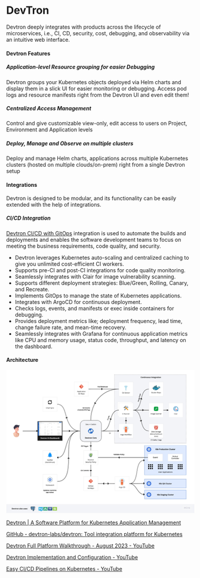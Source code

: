 # DevTron

Devtron deeply integrates with products across the lifecycle of microservices, i.e., CI, CD, security, cost, debugging, and observability via an intuitive web interface.

#### Devtron Features

##### Application-level Resource grouping for easier Debugging

Devtron groups your Kubernetes objects deployed via Helm charts and display them in a slick UI for easier monitoring or debugging. Access pod logs and resource manifests right from the Devtron UI and even edit them!

##### Centralized Access Management

Control and give customizable view-only, edit access to users on Project, Environment and Application levels

##### Deploy, Manage and Observe on multiple clusters

Deploy and manage Helm charts, applications across multiple Kubernetes clusters (hosted on multiple clouds/on-prem) right from a single Devtron setup

#### Integrations

Devtron is designed to be modular, and its functionality can be easily extended with the help of integrations.

##### CI/CD Integration

[Devtron CI/CD with GitOps](https://github.com/devtron-labs/devtron#install-devtron-with-cicd-integration) integration is used to automate the builds and deployments and enables the software development teams to focus on meeting the business requirements, code quality, and security.

- Devtron leverages Kubernetes auto-scaling and centralized caching to give you unlimited cost-efficient CI workers.
- Supports pre-CI and post-CI integrations for code quality monitoring.
- Seamlessly integrates with Clair for image vulnerability scanning.
- Supports different deployment strategies: Blue/Green, Rolling, Canary, and Recreate.
- Implements GitOps to manage the state of Kubernetes applications.
- Integrates with ArgoCD for continuous deployment.
- Checks logs, events, and manifests or exec inside containers for debugging.
- Provides deployment metrics like; deployment frequency, lead time, change failure rate, and mean-time recovery.
- Seamlessly integrates with Grafana for continuous application metrics like CPU and memory usage, status code, throughput, and latency on the dashboard.

#### Architecture

![](https://github.com/devtron-labs/devtron/raw/main/assets/Architecture.jpg)

[Devtron | A Software Platform for Kubernetes Application Management](https://devtron.ai/)

[GitHub - devtron-labs/devtron: Tool integration platform for Kubernetes](https://github.com/devtron-labs/devtron)

[Devtron Full Platform Walkthrough - August 2023 - YouTube](https://www.youtube.com/watch?v=_CjYBSKCog0&ab_channel=Devtron)

[Devtron Implementation and Configuration - YouTube](https://www.youtube.com/watch?v=IQLkmnbuNaM&ab_channel=MichaelLevan)

[Easy CI/CD Pipelines on Kubernetes - YouTube](https://www.youtube.com/watch?v=Me75w2kfQ0I&ab_channel=Devtron)
